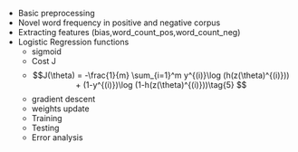 - Basic preprocessing
- Novel word frequency in positive and negative corpus
- Extracting features (bias,word_count_pos,word_count_neg)
- Logistic Regression functions
  - sigmoid
  - Cost J
  - $$J(\theta) = -\frac{1}{m} \sum_{i=1}^m y^{(i)}\log (h(z(\theta)^{(i)})) + (1-y^{(i)})\log (1-h(z(\theta)^{(i)}))\tag{5} 
    $$
  - gradient descent
  - weights update
  - Training 
  - Testing
  - Error analysis
